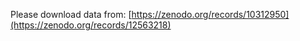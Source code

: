 Please download data from: [https://zenodo.org/records/10312950](https://zenodo.org/records/12563218)
